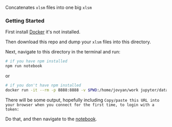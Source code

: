 Concatenates `xlsm` files into one big `xlsm`

### Getting Started

First install [Docker](https://www.docker.com/docker-mac) it's not installed.

Then download this repo and dump your `xlsm` files into this directory.

Next, navigate to this directory in the terminal and run:

```bash
# if you have npm installed
npm run notebook
```

or

```bash
# if you don't have npm installed
docker run -it --rm -p 8888:8888 -v $PWD:/home/jovyan/work jupyter/datascience-notebook
```

There will be some output, hopefully including `Copy/paste this URL into your browser when you connect for the first time, to login with a token:`

Do that, and then navigate to the [notebook](http://localhost:8888/notebooks/work/concat_excel.ipynb).

